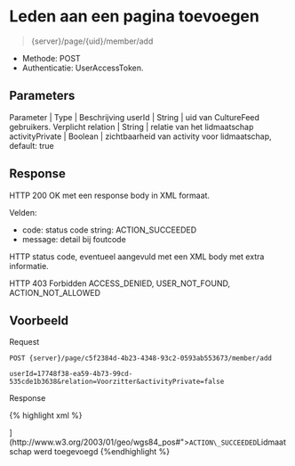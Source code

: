 ---
---

# Leden aan een pagina toevoegen

> {server}/page/{uid}/member/add

* Methode: POST
* Authenticatie: UserAccessToken.

## Parameters

Parameter | Type | Beschrijving
userId | String | uid van CultureFeed gebruikers. Verplicht
relation | String | relatie van het lidmaatschap
activityPrivate | Boolean | zichtbaarheid van activity voor lidmaatschap, default: true


## Response


HTTP 200 OK met een response body in XML formaat.

Velden:

* code: status code string: ACTION\_SUCCEEDED
* message: detail bij foutcode

HTTP status code, eventueel aangevuld met een XML body met extra informatie.

HTTP 403 Forbidden
ACCESS\_DENIED, USER\_NOT\_FOUND, ACTION\_NOT\_ALLOWED


## Voorbeeld

Request

```
POST {server}/page/c5f2384d-4b23-4348-93c2-0593ab553673/member/add

userId=17748f38-ea59-4b73-99cd-535cde1b3638&relation=Voorzitter&activityPrivate=false
```

Response

{% highlight xml %}
<?xml version="1.0" encoding="UTF-8" standalone="yes"?><response xmlns:rdf="http://www.w3.org/1999/02/22-rdf-syntax-ns" xmlns:foaf="http://xmlns.com/foaf/0.1/" xmlns:cdb="http://www.cultuurdatabank.com/XMLSchema/CdbXSD/3.1/FINAL" xmlns:geo="[http://www.w3.org/2003/01/geo/wgs84\_pos#">](http://www.w3.org/2003/01/geo/wgs84_pos#"><code>ACTION\_SUCCEEDED</code><message>Lidmaatschap werd toegevoegd</message></response> {%endhighlight %}
